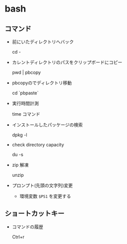 # bash

## コマンド

* 前にいたディレクトリへバック

    cd -

* カレントディレクトリのパスをクリップボードにコピー

    pwd | pbcopy

* pbcopyのでディレクトリ移動

    cd \`pbpaste\`

* 実行時間計測

    time コマンド

* インストールしたパッケージの検索

    dpkg -l

* check directory capacity

    du -s

* zip 解凍

    unzip <file>
* プロンプト(先頭の文字列)変更
    * 環境変数 `$PS1` を変更する

## ショートカットキー

* コマンドの履歴

    Ctrl+r
